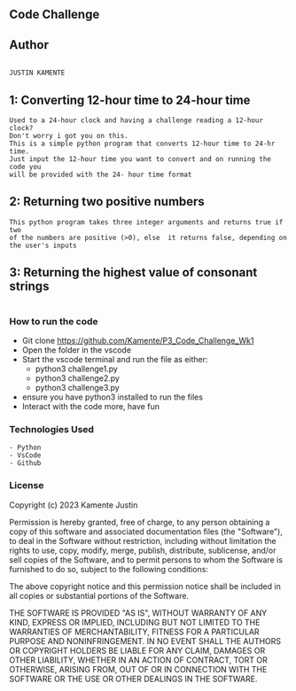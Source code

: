 ## Code Challenge

## Author

```

JUSTIN KAMENTE

```

## 1: Converting 12-hour time to 24-hour time

```
Used to a 24-hour clock and having a challenge reading a 12-hour clock?
Don't worry i got you on this. 
This is a simple python program that converts 12-hour time to 24-hr time. 
Just input the 12-hour time you want to convert and on running the code you 
will be provided with the 24- hour time format 

```

## 2: Returning two positive numbers

```
This python program takes three integer arguments and returns true if two
of the numbers are positive (>0), else  it returns false, depending on 
the user's inputs

```
## 3: Returning the highest value of consonant strings

```

```

### How to run the code

- Git clone <https://github.com/Kamente/P3_Code_Challenge_Wk1>
- Open the folder in the vscode
- Start the vscode terminal and run the file as either:
  - python3 challenge1.py
  - python3 challenge2.py
  - python3 challenge3.py
- ensure you have python3 installed to run the files
- Interact with the code more, have fun


### Technologies Used

```
- Python
- VsCode
- Github
```



### License

Copyright (c) 2023 Kamente Justin

Permission is hereby granted, free of charge, to any person obtaining a copy
of this software and associated documentation files (the "Software"), to deal
in the Software without restriction, including without limitation the rights
to use, copy, modify, merge, publish, distribute, sublicense, and/or sell
copies of the Software, and to permit persons to whom the Software is
furnished to do so, subject to the following conditions:

The above copyright notice and this permission notice shall be included in all
copies or substantial portions of the Software.

THE SOFTWARE IS PROVIDED "AS IS", WITHOUT WARRANTY OF ANY KIND, EXPRESS OR
IMPLIED, INCLUDING BUT NOT LIMITED TO THE WARRANTIES OF MERCHANTABILITY,
FITNESS FOR A PARTICULAR PURPOSE AND NONINFRINGEMENT. IN NO EVENT SHALL THE
AUTHORS OR COPYRIGHT HOLDERS BE LIABLE FOR ANY CLAIM, DAMAGES OR OTHER
LIABILITY, WHETHER IN AN ACTION OF CONTRACT, TORT OR OTHERWISE, ARISING FROM,
OUT OF OR IN CONNECTION WITH THE SOFTWARE OR THE USE OR OTHER DEALINGS IN THE
SOFTWARE.
